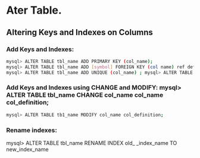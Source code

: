 
# Ater Table.
## Altering Keys and Indexes on Columns
### Add Keys and Indexes:
```bash 
mysql> ALTER TABLE tbl_name ADD PRIMARY KEY (col_name);
mysql> ALTER TABLE tbl_name ADD [symbol] FOREIGN KEY (col name) ref definition;
mysql> ALTER TABLE tbl_name ADD UNIQUE (col_name) ; mysql> ALTER TABLE tbl_name ADD INDEX index_name (col_name) ;
```
### Add Keys and Indexes using CHANGE and MODIFY: mysql> ALTER TABLE tbl_name CHANGE col_name col_name col_definition;
```bash
mysql> ALTER TABLE tb1_name MODIFY col_name col_definition;
```
### Rename indexes:
mysql> ALTER TABLE tbl_name RENAME INDEX old_ _index_name TO new_index_name
```